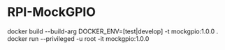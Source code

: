 # RPI-MockGPIO

docker build --build-arg DOCKER_ENV=[test|develop] -t mockgpio:1.0.0 .
docker run --privileged -u root -it mockgpio:1.0.0
